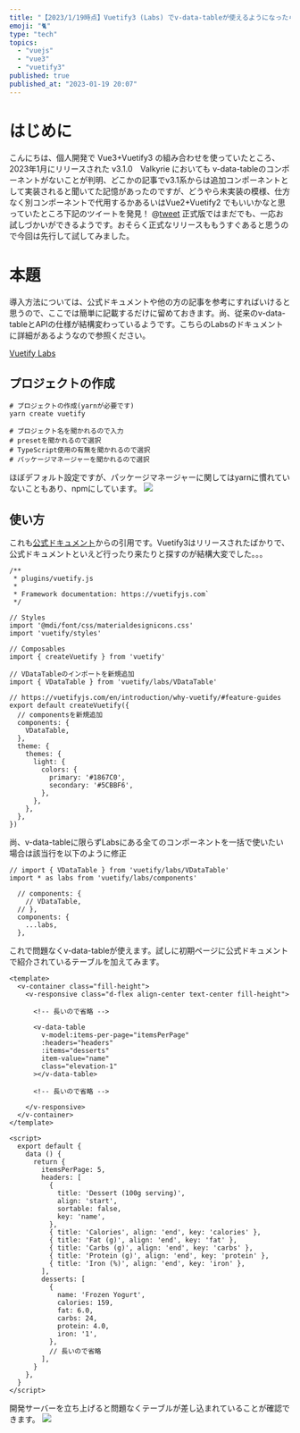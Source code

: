 ```yaml
---
title: "【2023/1/19時点】Vuetify3 (Labs) でv-data-tableが使えるようになったらしい"
emoji: "🐈"
type: "tech"
topics:
  - "vuejs"
  - "vue3"
  - "vuetify3"
published: true
published_at: "2023-01-19 20:07"
---
```


# はじめに
こんにちは、個人開発で Vue3+Vuetify3 の組み合わせを使っていたところ、2023年1月にリリースされた v3.1.0　Valkyrie においても v-data-tableのコンポーネントがないことが判明、どこかの記事でv3.1系からは追加コンポーネントとして実装されると聞いてた記憶があったのですが、どうやら未実装の模様、仕方なく別コンポーネントで代用するかあるいはVue2+Vuetify2 でもいいかなと思っていたところ下記のツイートを発見！
@[tweet](https://twitter.com/zeroskillz/status/1608860300941594625?s=20&t=azewn5RmRjP8jIh63DnicQ)
正式版ではまだでも、一応お試しづかいができるようです。おそらく正式なリリースももうすぐあると思うので今回は先行して試してみました。

# 本題
導入方法については、公式ドキュメントや他の方の記事を参考にすればいけると思うので、ここでは簡単に記載するだけに留めておきます。尚、従来のv-data-tableとAPIの仕様が結構変わっているようです。こちらのLabsのドキュメントに詳細があるようなので参照ください。

[Vuetify Labs](https://next.vuetifyjs.com/en/labs/introduction/)

## プロジェクトの作成
```sh: shell
# プロジェクトの作成(yarnが必要です)
yarn create vuetify

# プロジェクト名を聞かれるので入力
# presetを聞かれるので選択
# TypeScript使用の有無を聞かれるので選択
# パッケージマネージャーを聞かれるので選択
```
ほぼデフォルト設定ですが、パッケージマネージャーに関してはyarnに慣れていないこともあり、npmにしています。
![](https://storage.googleapis.com/zenn-user-upload/1a08703ac1ac-20230118.png)

## 使い方
これも[公式ドキュメント](https://next.vuetifyjs.com/en/components/data-tables/basics/)からの引用です。Vuetify3はリリースされたばかりで、公式ドキュメントといえど行ったり来たりと探すのが結構大変でした。。。
```JavaScript: src/plugings/vuetify.js
/**
 * plugins/vuetify.js
 *
 * Framework documentation: https://vuetifyjs.com`
 */

// Styles
import '@mdi/font/css/materialdesignicons.css'
import 'vuetify/styles'

// Composables
import { createVuetify } from 'vuetify'

// VDataTableのインポートを新規追加
import { VDataTable } from 'vuetify/labs/VDataTable'

// https://vuetifyjs.com/en/introduction/why-vuetify/#feature-guides
export default createVuetify({
  // componentsを新規追加
  components: {
    VDataTable,
  },
  theme: {
    themes: {
      light: {
        colors: {
          primary: '#1867C0',
          secondary: '#5CBBF6',
        },
      },
    },
  },
})
```

尚、v-data-tableに限らずLabsにある全てのコンポーネントを一括で使いたい場合は該当行を以下のように修正

```JavaScript: vuetify.js
// import { VDataTable } from 'vuetify/labs/VDataTable'
import * as labs from 'vuetify/labs/components'

  // components: {
    // VDataTable,
  // },
  components: {
    ...labs,
  },
```

これで問題なくv-data-tableが使えます。試しに初期ページに公式ドキュメントで紹介されているテーブルを加えてみます。

```Vue: src/components/HellowWorld.vue
<template>
  <v-container class="fill-height">
    <v-responsive class="d-flex align-center text-center fill-height">
      
      <!-- 長いので省略 -->

      <v-data-table
        v-model:items-per-page="itemsPerPage"
        :headers="headers"
        :items="desserts"
        item-value="name"
        class="elevation-1"
      ></v-data-table>
      
      <!-- 長いので省略 -->

    </v-responsive>
  </v-container>
</template>

<script>
  export default {
    data () {
      return {
        itemsPerPage: 5,
        headers: [
          {
            title: 'Dessert (100g serving)',
            align: 'start',
            sortable: false,
            key: 'name',
          },
          { title: 'Calories', align: 'end', key: 'calories' },
          { title: 'Fat (g)', align: 'end', key: 'fat' },
          { title: 'Carbs (g)', align: 'end', key: 'carbs' },
          { title: 'Protein (g)', align: 'end', key: 'protein' },
          { title: 'Iron (%)', align: 'end', key: 'iron' },
        ],
        desserts: [
          {
            name: 'Frozen Yogurt',
            calories: 159,
            fat: 6.0,
            carbs: 24,
            protein: 4.0,
            iron: '1',
          },
          // 長いので省略
        ],
      }
    },
  }
</script>
```

開発サーバーを立ち上げると問題なくテーブルが差し込まれていることが確認できます。
![](https://storage.googleapis.com/zenn-user-upload/b3bbf4b27c27-20230118.png)
